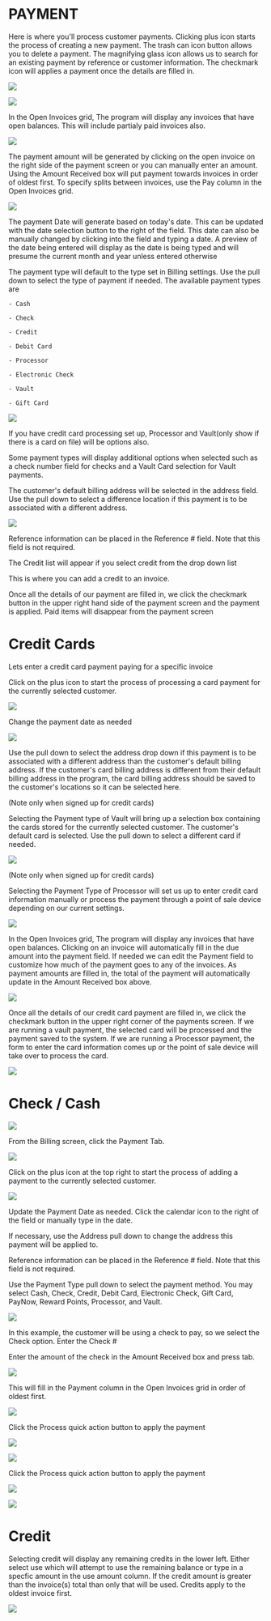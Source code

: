 # PAYMENT

Here is where you'll process customer payments. Clicking plus icon starts the process of creating a new payment. The trash can icon button allows you to delete a payment. The magnifying glass icon allows us to search for an existing payment by reference or customer information. The checkmark icon will applies a payment once the details are filled in.



![](https://cdn.realsgii2.dev/wise-software-docs/image_14.599a9d07.png)

![](https://cdn.realsgii2.dev/wise-software-docs/image_13.a46242ba.png)





In the Open Invoices grid, The program will display any invoices that have open balances. This will include partialy paid invoices also.



![](https://cdn.realsgii2.dev/wise-software-docs/image_15.fc6a7646.png)



The payment amount will be generated by clicking on the open invoice on the right side of the payment screen or you can manually enter an amount. Using the Amount Received box will put payment towards invoices in order of oldest first. To specify splits between invoices, use the Pay column in the Open Invoices grid.



![](https://cdn.realsgii2.dev/wise-software-docs/image_16.4e74794c.png)



The payment Date will generate based on today's date. This can be updated with the date selection button to the right of the field. This date can also be manually changed by clicking into the field and typing a date. A preview of the date being entered will display as the date is being typed and will presume the current month and year unless entered otherwise


The payment type will default to the type set in Billing settings. Use the pull down to select the type of payment if needed. The available payment types are


    - Cash

    - Check

    - Credit 

    - Debit Card

    - Processor

    - Electronic Check

    - Vault 

    - Gift Card



![](https://cdn.realsgii2.dev/wise-software-docs/image_17.ae1d5042.png)



If you have credit card processing set up, Processor and Vault(only show if there is a card on file) will be options also.


Some payment types will display additional options when selected such as a check number field for checks and a Vault Card selection for Vault payments.



The customer's default billing address will be selected in the address field. Use the pull down to select a difference location if this payment is to be associated with a different address.


![](https://cdn.realsgii2.dev/wise-software-docs/image_18.d117e66e.png)



Reference information can be placed in the Reference # field. Note that this field is not required.



The Credit list will appear if you select credit from the drop down list

This is where you can add a credit to an invoice.



Once all the details of our payment are filled in, we click the checkmark button in the upper right hand side of the payment screen and the payment is applied. Paid items will disappear from the payment screen

# Credit Cards

Lets enter a credit card payment paying for a specific invoice



Click on the plus icon to start the process of processing a card payment for the currently selected customer.



![](https://cdn.realsgii2.dev/wise-software-docs/image_19.0c588edc.png)



Change the payment date as needed



![](https://cdn.realsgii2.dev/wise-software-docs/image_20.0c158465.png)



Use the pull down to select the address drop down if this payment is to be associated with a different address than the customer's default billing address. If the customer's card billing address is different from their default billing address in the program, the card billing address should be saved to the customer's locations so it can be selected here.



(Note only when signed up for credit cards)

Selecting the Payment type of Vault will bring up a selection box containing the cards stored for the currently selected customer. The customer's default card is selected. Use the pull down to select a different card if needed.


![](https://cdn.realsgii2.dev/wise-software-docs/image_21.13f625a5.png)



(Note only when signed up for credit cards)

Selecting the Payment Type of Processor will set us up to enter credit card information manually or process the payment through a point of sale device depending on our current settings.



![](https://cdn.realsgii2.dev/wise-software-docs/image_22.e87b8bbd.png)

In the Open Invoices grid, The program will display any invoices that have open balances. Clicking on an invoice will automatically fill in the due amount into the payment field. If needed we can edit the Payment field to customize how much of the payment goes to any of the invoices. As payment amounts are filled in, the total of the payment will automatically update in the Amount Received box above.



![](https://cdn.realsgii2.dev/wise-software-docs/image_23.f5a92af3.png)



Once all the details of our credit card payment are filled in, we click the checkmark button in the upper right corner of the payments screen. If we are running a vault payment, the selected card will be processed and the payment saved to the system. If we are running a Processor payment, the form to enter the card information comes up or the point of sale device will take over to process the card.



![](https://cdn.realsgii2.dev/wise-software-docs/image_24.a67dd749.png)


# Check / Cash
![](https://cdn.realsgii2.dev/wise-software-docs/image_1.84696a8f.png)

From the Billing screen, click the Payment Tab.

![](https://cdn.realsgii2.dev/wise-software-docs/image_2.13486c6f.png)

Click on the plus icon at the top right to start the process of adding a payment to the currently selected customer.

![](https://cdn.realsgii2.dev/wise-software-docs/image_3.20e08aa5.png)

Update the Payment Date as needed. Click the calendar icon to the right of the field or manually type in the date.

If necessary, use the Address pull down to change the address this payment will be applied to.

Reference information can be placed in the Reference # field. Note that this field is not required.

Use the Payment Type pull down to select the payment method. You may select Cash, Check, Credit, Debit Card, Electronic Check, Gift Card, PayNow, Reward Points, Processor, and Vault.

![](https://cdn.realsgii2.dev/wise-software-docs/image_4.b9043b81.png)

In this example, the customer will be using a check to pay, so we select the Check option. Enter the Check #

Enter the amount of the check in the Amount Received box and press tab.

![](https://cdn.realsgii2.dev/wise-software-docs/image_5.d57183f7.png)

This will fill in the Payment column in the Open Invoices grid in order of oldest first.

![](https://cdn.realsgii2.dev/wise-software-docs/image_6.1a32e329.png)

Click the Process quick action button to apply the payment

![](https://cdn.realsgii2.dev/wise-software-docs/image_7.01148b41.png)

![](https://cdn.realsgii2.dev/wise-software-docs/image_8.6546724f.png)


Click the Process quick action button to apply the payment

![](https://cdn.realsgii2.dev/wise-software-docs/image_10.a9c3eaf5.png)

![](https://cdn.realsgii2.dev/wise-software-docs/image_11.b95cdf55.png)

# Credit

Selecting credit will display any remaining credits in the lower left. Either select use which will attempt to use the remaining balance or type in a specfic amount in the use amount column. If the credit amount is greater than the invoice(s) total than only that will be used. Credits apply to the oldest invoice first.

![](https://wiselibrary.blob.core.windows.net/docs/Windows/UseCredit.png)


